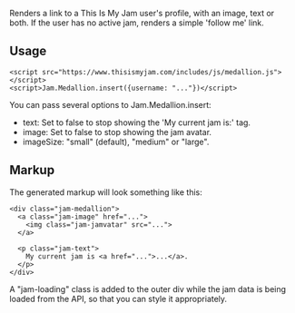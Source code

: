 Renders a link to a This Is My Jam user's profile, with an image, text or both.
If the user has no active jam, renders a simple 'follow me' link.

Usage
-----

    <script src="https://www.thisismyjam.com/includes/js/medallion.js"></script>
    <script>Jam.Medallion.insert({username: "..."})</script>

You can pass several options to Jam.Medallion.insert:

- text: Set to false to stop showing the 'My current jam is:' tag.
- image: Set to false to stop showing the jam avatar.
- imageSize: "small" (default), "medium" or "large".

Markup
------

The generated markup will look something like this:

    <div class="jam-medallion">
      <a class="jam-image" href="...">
        <img class="jam-jamvatar" src="...">
      </a>
    
      <p class="jam-text">
        My current jam is <a href="...">...</a>.
      </p>
    </div>

A "jam-loading" class is added to the outer div while the jam data is being
loaded from the API, so that you can style it appropriately.
